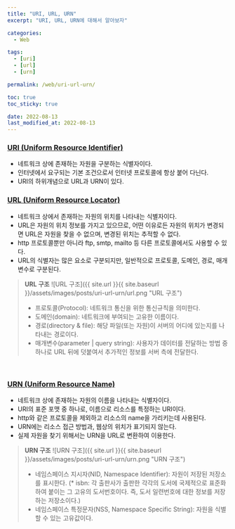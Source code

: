 ```yaml
---
title: "URI, URL, URN"
excerpt: "URI, URL, URN에 대해서 알아보자"

categories:
  - Web

tags:
  - [uri]
  - [url]
  - [urn]

permalink: /web/uri-url-urn/

toc: true
toc_sticky: true

date: 2022-08-13
last_modified_at: 2022-08-13
---
```


### [URI (Uniform Resource Identifier)](https://ko.wikipedia.org/wiki/%ED%86%B5%ED%95%A9_%EC%9E%90%EC%9B%90_%EC%8B%9D%EB%B3%84%EC%9E%90)
* 네트워크 상에 존재하는 <span class="bl">자원을 구분하는 식별자</span>이다.
* 인터넷에서 요구되는 기본 조건으로서 인터넷 프로토콜에 항상 붙어 다닌다.
* URI의 하위개념으로 URL과 URN이 있다.

### [URL (Uniform Resource Locator)](https://ko.wikipedia.org/wiki/URL)
* 네트워크 상에서 존재하는 <span class="bl">자원의 위치를 나타내는 식별자</span>이다.
* URL은 자원의 위치 정보를 가지고 있으므로, 어떤 이유로든 자원의 위치가 변경되면 URL은 자원을 찾을 수 없으며, 변경된 위치는 추적할 수 없다.
* http 프로토콜뿐만 아니라 ftp, smtp, mailto 등 다른 프로토콜에서도 사용할 수 있다.
* URL의 식별자는 많은 요소로 구분되지만, 일반적으로 프로토콜, 도메인, 경로, 매개변수로 구분된다.

> **URL 구조**
> ![URL 구조]({{ site.url }}{{ site.baseurl }}/assets/images/posts/uri-url-urn/url.png "URL 구조")
> * 프로토콜(Protocol): 네트워크 통신을 위한 통신규칙을 의미한다.
> * 도메인(domain): 네트워크에 부여되는 고유한 이름이다.
> * 경로(directory & file): 해당 파일(또는 자원)이 서버의 어디에 있는지를 나타내는 경로이다.
> * 매개변수(parameter \| query string): 사용자가 데이터를 전달하는 방법 중 하나로 URL 뒤에 덧붙여서 추가적인 정보를 서버 측에 전달한다.

<br>

### [URN (Uniform Resource Name)](https://ko.wikipedia.org/wiki/URN)
* 네트워크 상에 존재하는 <span class="bl">자원의 이름을 나타내는 식별자</span>이다.
* URI의 표준 포맷 중 하나로, 이름으로 리소스를 특정하는 URI이다.
* http와 같은 프로토콜을 제외하고 리소스의 name을 가리키는데 사용된다.
* URN에는 리소스 접근 방법과, 웹상의 위치가 표기되지 않는다.
* 실제 자원을 찾기 위해서는 URN을 URL로 변환하여 이용한다.

> **URN 구조**
> ![URN 구조]({{ site.url }}{{ site.baseurl }}/assets/images/posts/uri-url-urn/urn.png "URN 구조")
> * 네임스페이스 지시자(NID, Namespace Identifier): 자원이 저장된 저장소를 표시한다. (* isbn: 각 출판사가 출판한 각각의 도서에 국제적으로 표준화하여 붙이는 그 고유의 도서번호이다. 즉, 도서 일련번호에 대한 정보를 저장하는 저장소이다.)
> * 네임스페이스 특정문자(NSS, Namespace Specific String): 자원을 식별할 수 있는 고유값이다.